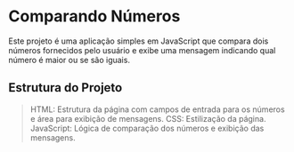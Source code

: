 # Comparando Números

Este projeto é uma aplicação simples em JavaScript que compara dois números fornecidos pelo usuário e exibe uma mensagem indicando qual número é maior ou se são iguais.

## **Estrutura do Projeto**

> HTML: Estrutura da página com campos de entrada para os números e área para exibição de mensagens.
> CSS: Estilização da página.
> JavaScript: Lógica de comparação dos números e exibição das mensagens.
